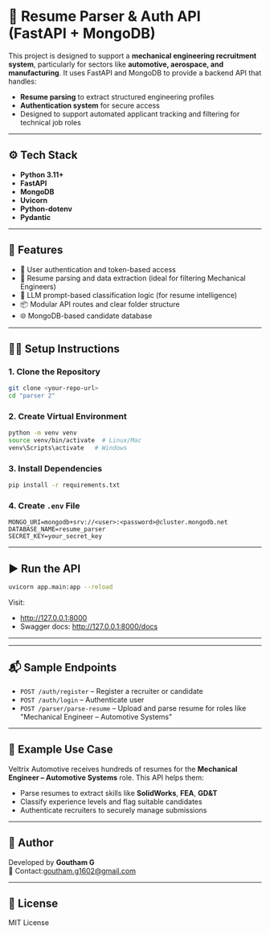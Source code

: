 
# 🧠 Resume Parser & Auth API (FastAPI + MongoDB)

This project is designed to support a **mechanical engineering recruitment system**, particularly for sectors like **automotive, aerospace, and manufacturing**. It uses FastAPI and MongoDB to provide a backend API that handles:

- **Resume parsing** to extract structured engineering profiles
- **Authentication system** for secure access
- Designed to support automated applicant tracking and filtering for technical job roles

---

## ⚙️ Tech Stack

- **Python 3.11+**
- **FastAPI**
- **MongoDB**
- **Uvicorn**
- **Python-dotenv**
- **Pydantic**

---

## 🚀 Features

- 🔐 User authentication and token-based access
- 📄 Resume parsing and data extraction (ideal for filtering Mechanical Engineers)
- 🧠 LLM prompt-based classification logic (for resume intelligence)
- 📦 Modular API routes and clear folder structure
- 🌐 MongoDB-based candidate database

---

## 🧑‍💻 Setup Instructions

### 1. Clone the Repository

```bash
git clone <your-repo-url>
cd "parser 2"
```

### 2. Create Virtual Environment

```bash
python -m venv venv
source venv/bin/activate  # Linux/Mac
venv\Scripts\activate   # Windows
```

### 3. Install Dependencies

```bash
pip install -r requirements.txt
```

### 4. Create `.env` File

```env
MONGO_URI=mongodb+srv://<user>:<password>@cluster.mongodb.net
DATABASE_NAME=resume_parser
SECRET_KEY=your_secret_key
```

---

## ▶️ Run the API

```bash
uvicorn app.main:app --reload
```

Visit:
- http://127.0.0.1:8000
- Swagger docs: http://127.0.0.1:8000/docs

---

---

## 📬 Sample Endpoints

- `POST /auth/register` – Register a recruiter or candidate
- `POST /auth/login` – Authenticate user
- `POST /parser/parse-resume` – Upload and parse resume for roles like "Mechanical Engineer – Automotive Systems"

---

## 🌟 Example Use Case

Veltrix Automotive receives hundreds of resumes for the **Mechanical Engineer – Automotive Systems** role. This API helps them:

- Parse resumes to extract skills like **SolidWorks**, **FEA**, **GD&T**
- Classify experience levels and flag suitable candidates
- Authenticate recruiters to securely manage submissions

---

## 🧑 Author

Developed by **Goutham G**  
📧 Contact:goutham.g1602@gmail.com

---

## 📄 License

MIT License
